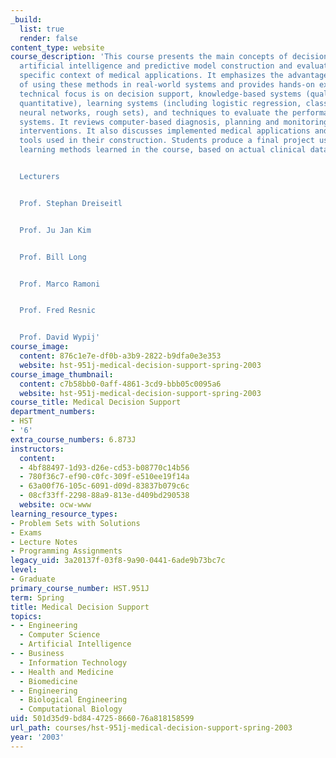 ```yaml
---
_build:
  list: true
  render: false
content_type: website
course_description: 'This course presents the main concepts of decision analysis,
  artificial intelligence and predictive model construction and evaluation in the
  specific context of medical applications. It emphasizes the advantages and disadvantages
  of using these methods in real-world systems and provides hands-on experience. Its
  technical focus is on decision support, knowledge-based systems (qualitative and
  quantitative), learning systems (including logistic regression, classification trees,
  neural networks, rough sets), and techniques to evaluate the performance of such
  systems. It reviews computer-based diagnosis, planning and monitoring of therapeutic
  interventions. It also discusses implemented medical applications and the software
  tools used in their construction. Students produce a final project using the machine
  learning methods learned in the course, based on actual clinical data.


  Lecturers


  Prof. Stephan Dreiseitl


  Prof. Ju Jan Kim


  Prof. Bill Long


  Prof. Marco Ramoni


  Prof. Fred Resnic


  Prof. David Wypij'
course_image:
  content: 876c1e7e-df0b-a3b9-2822-b9dfa0e3e353
  website: hst-951j-medical-decision-support-spring-2003
course_image_thumbnail:
  content: c7b58bb0-0aff-4861-3cd9-bbb05c0095a6
  website: hst-951j-medical-decision-support-spring-2003
course_title: Medical Decision Support
department_numbers:
- HST
- '6'
extra_course_numbers: 6.873J
instructors:
  content:
  - 4bf88497-1d93-d26e-cd53-b08770c14b56
  - 780f36c7-ef90-c0fc-309f-e510ee19f14a
  - 63a00f76-105c-6091-d09d-83837b079c6c
  - 08cf33ff-2298-88a9-813e-d409bd290538
  website: ocw-www
learning_resource_types:
- Problem Sets with Solutions
- Exams
- Lecture Notes
- Programming Assignments
legacy_uid: 3a20137f-03f8-9a90-0441-6ade9b73bc7c
level:
- Graduate
primary_course_number: HST.951J
term: Spring
title: Medical Decision Support
topics:
- - Engineering
  - Computer Science
  - Artificial Intelligence
- - Business
  - Information Technology
- - Health and Medicine
  - Biomedicine
- - Engineering
  - Biological Engineering
  - Computational Biology
uid: 501d35d9-bd84-4725-8660-76a818158599
url_path: courses/hst-951j-medical-decision-support-spring-2003
year: '2003'
---
```

